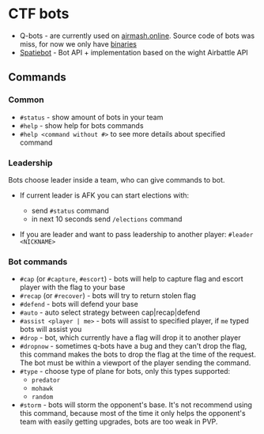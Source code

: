 # CTF bots

* Q-bots - are currently used on [airmash.online](https://airmash.online). Source code of bots was miss, for now we only have [binaries](https://github.com/airmash-refugees/Q-bots)
* [Spatiebot](https://github.com/spatiebot/ab-bot) - Bot API + implementation based on the wight Airbattle API

## Commands

### Common

* `#status` - show amount of bots in your team
* `#help` - show help for bots commands
* `#help <command without #>` to see more details about specified command

### Leadership

Bots choose leader inside a team, who can give commands to bot.

* If current leader is AFK you can start elections with:
    * send `#status` command
    * in next 10 seconds send `/elections` command

* If you are leader and want to pass leadership to another player: `#leader <NICKNAME>`

### Bot commands

* `#cap` (or `#capture`, `#escort`) - bots will help to capture flag and escort player with the flag to your base
* `#recap` (or `#recover`) - bots will try to return stolen flag
* `#defend` - bots will defend your base
* `#auto` - auto select strategy between cap|recap|defend
* `#assist <player | me>` - bots will assist to specified player, if `me` typed bots will assist you
* `#drop` - bot, which currently have a flag will drop it to another player
* `#dropnow` - sometimes q-bots have a bug and they can't drop the flag, this command makes the bots to drop the flag at the time of the request. The bot must be within a viewport of the player sending the command.
* `#type` - choose type of plane for bots, only this types supported:
    * `predator` 
    * `mohawk`
    * `random`
* `#storm` - bots will storm the opponent's base. It's not recommend using this command, because most of the time it only helps the opponent's team with easily getting upgrades, bots are too weak in PVP.
